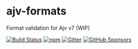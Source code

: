 # ajv-formats

Format validation for Ajv v7 (WIP)

[![Build Status](https://travis-ci.org/ajv-validator/ajv-formats.svg?branch=master)](https://travis-ci.org/ajv-validator/ajv-formats)
[![npm](https://img.shields.io/npm/v/ajv-formats.svg)](https://www.npmjs.com/package/ajv-formats)
[![Gitter](https://img.shields.io/gitter/room/ajv-validator/ajv.svg)](https://gitter.im/ajv-validator/ajv)
[![GitHub Sponsors](https://img.shields.io/badge/$-sponsors-brightgreen)](https://github.com/sponsors/epoberezkin)
